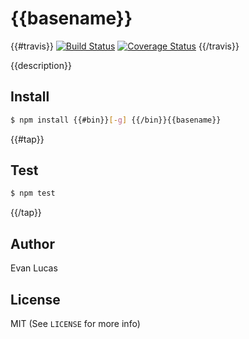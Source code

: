 # {{basename}}

{{#travis}}
[![Build Status](https://travis-ci.org/{{repository}}.svg)](https://travis-ci.org/{{repository}})
[![Coverage Status](https://coveralls.io/repos/{{repository}}/badge.svg?branch=master&service=github)](https://coveralls.io/github/{{repository}}?branch=master)
{{/travis}}

{{description}}

## Install

```bash
$ npm install {{#bin}}[-g] {{/bin}}{{basename}}
```

{{#tap}}
## Test

```bash
$ npm test
```
{{/tap}}

## Author

Evan Lucas

## License

MIT (See `LICENSE` for more info)
